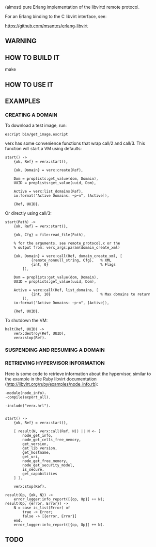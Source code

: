 (almost) pure Erlang implementation of the libvirtd remote protocol.

For an Erlang binding to the C libvirt interface, see:

<https://github.com/msantos/erlang-libvirt>

## WARNING

## HOW TO BUILD IT

make

## HOW TO USE IT

## EXAMPLES

### CREATING A DOMAIN

To download a test image, run:

    escript bin/get_image.escript

verx has some convenience functions that wrap call/2 and call/3. This
function will start a VM using defaults:

    start() ->
        {ok, Ref} = verx:start(),

        {ok, Domain} = verx:create(Ref),

        Dom = proplists:get_value(dom, Domain),
        UUID = proplists:get_value(uuid, Dom),

        Active = verx:list_domains(Ref),
        io:format("Active Domains: ~p~n", [Active]),

        {Ref, UUID}.

Or directly using call/3:

    start(Path) ->
        {ok, Ref} = verx:start(),

        {ok, Cfg} = file:read_file(Path),

        % for the arguments, see remote_protocol.x or the
        % output from: verx_args:param(domain_create_xml)

        {ok, Domain} = verx:call(Ref, domain_create_xml, [
                {remote_nonnull_string, Cfg},   % XML
                {int, 0}                        % Flags
            ]),

        Dom = proplists:get_value(dom, Domain),
        UUID = proplists:get_value(uuid, Dom),

        Active = verx:call(Ref, list_domains, [
                {int, 10}                       % Max domains to return
            ]),
        io:format("Active Domains: ~p~n", [Active]),

        {Ref, UUID}.

To shutdown the VM:

    halt(Ref, UUID) ->
        verx:destroy(Ref, UUID),
        verx:stop(Ref).


### SUSPENDING AND RESUMING A DOMAIN

### RETRIEVING HYPERVISOR INFORMATION

Here is some code to retrieve information about the hypervisor,
similar to the example in the Ruby libvirt documentation
(<http://libvirt.org/ruby/examples/node_info.rb>):

    -module(node_info).
    -compile(export_all).
    
    -include("verx.hrl").
    
    
    start() ->
        {ok, Ref} = verx:start(),
        
        [ result(N, verx:call(Ref, N)) || N <- [
            node_get_info,
            node_get_cells_free_memory,
            get_version,
            get_lib_version,
            get_hostname,
            get_uri,
            node_get_free_memory,
            node_get_security_model,
            is_secure,
            get_capabilities
        ] ],
    
        verx:stop(Ref).
    
    result(Op, {ok, N}) ->
        error_logger:info_report([{op, Op}] ++ N);
    result(Op, {error, Error}) ->
        N = case is_list(Error) of
            true -> Error;
            false -> [{error, Error}]
        end,
        error_logger:info_report([{op, Op}] ++ N).

## TODO

